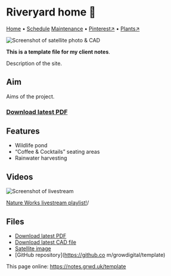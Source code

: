 # Riveryard home 🏡

[Home](https://notes.grwd.uk/riveryard/) • [Schedule](https://notes.grwd.uk/riveryard/schedule) [Maintenance](https://notes.grwd.uk/riveryard/maintenance) • [Pinterest↗](https://www.pinterest.co.uk/NatureWorksGarden/riveryard/) • [Plants↗](https://bit.ly/riveryard-plants)

![Screenshot of satellite photo & CAD](https://res.cloudinary.com/growdigital/image/upload/w_320/v1637764609/clifftop/clifftop-0.6-screenshot.jpg)

**This is a template file for my client notes**.

Description of the site.

## Aim

Aims of the project.

### [Download latest PDF](https://github.com/growdigital/template/raw/main/template.pdf)

## Features

* Wildlife pond
* “Coffee & Cocktails” seating areas
* Rainwater harvesting

## Videos

![Screenshot of livestream](https://res.cloudinary.com/growdigital/image/upload/w_320/v1638362351/clifftop/clifftop-livestream.jpg)

[Nature Works livestream playlist!](https://www.youtube.com/natureworksgarden)/

## Files

* [Download latest PDF](https://github.com/growdigital/template/raw/main/template.pdf)
* [Download latest CAD file](https://downgit.github.io/#/home?url=https://github.com/growdigital/template/blob/main/template.dxf)
* [Satellite image](https://github.com/growdigital/template/blob/main/satellite.jpg)
* [GitHub repository](https://github.co
m/growdigital/template)

This page online: <https://notes.grwd.uk/template>
